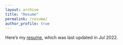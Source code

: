 ```yaml
---
layout: archive
title: "Resume"
permalink: /resume/
author_profile: true
---
```


Here’s my [resume](../MyOwnPdf/123.pdf), which was last updated in Jul 2022.
